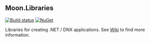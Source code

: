 ## Moon.Libraries

[![Build status](https://ci.appveyor.com/api/projects/status/7eikou4hsbsva8cj?svg=true)](https://ci.appveyor.com/project/djanosik/moon-libraries)
[![NuGet](https://img.shields.io/nuget/v/Moon.Runtime.svg)](https://www.nuget.org/packages/Moon.Runtime)

Libraries for creating .NET / DNX applications. See [Wiki](https://github.com/djanosik/Moon.Libraries/wiki) to find more information.